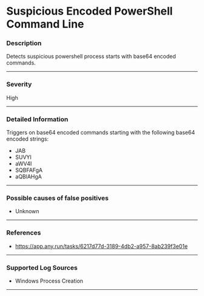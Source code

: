 # Suspicious Encoded PowerShell Command Line
### Description

Detects suspicious powershell process starts with base64 encoded commands.

-------------------
### Severity

High

-------------------

### Detailed Information

Triggers on base64 encoded commands starting with the following base64 encoded strings:
  - JAB
  - SUVYI
  - aWV4I
  - SQBFAFgA
  - aQBlAHgA

-------------------

### Possible causes of false positives

- Unknown

-------------------
### References

- https://app.any.run/tasks/6217d77d-3189-4db2-a957-8ab239f3e01e

-------------------
### Supported Log Sources

- Windows Process Creation

-------------------
